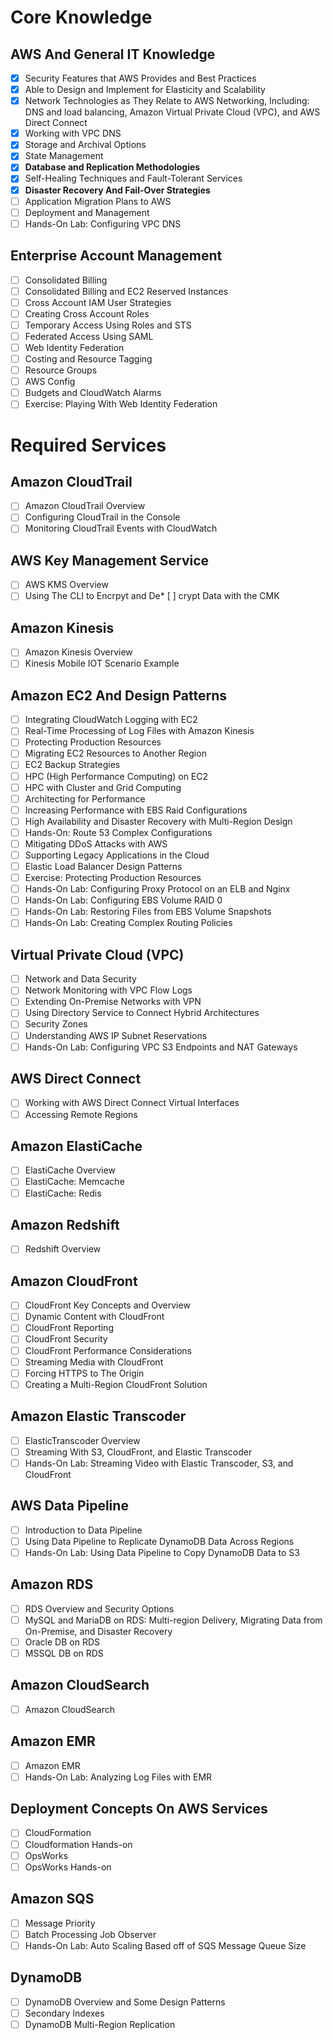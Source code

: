 
# Core Knowledge
## AWS And General IT Knowledge
* [x] Security Features that AWS Provides and Best Practices
* [x] Able to Design and Implement for Elasticity and Scalability
* [x] Network Technologies as They Relate to AWS Networking, Including: DNS and load balancing, Amazon Virtual Private Cloud (VPC), and AWS Direct Connect
* [x] Working with VPC DNS
* [x] Storage and Archival Options
* [x] State Management
* [x] **Database and Replication Methodologies**
* [x] Self-Healing Techniques and Fault-Tolerant Services
* [x] **Disaster Recovery And Fail-Over Strategies**
* [ ] Application Migration Plans to AWS
* [ ] Deployment and Management
* [ ] Hands-On Lab: Configuring VPC DNS
## Enterprise Account Management
* [ ] Consolidated Billing
* [ ] Consolidated Billing and EC2 Reserved Instances
* [ ] Cross Account IAM User Strategies
* [ ] Creating Cross Account Roles
* [ ] Temporary Access Using Roles and STS
* [ ] Federated Access Using SAML
* [ ] Web Identity Federation
* [ ] Costing and Resource Tagging
* [ ] Resource Groups
* [ ] AWS Config
* [ ] Budgets and CloudWatch Alarms
* [ ] Exercise: Playing With Web Identity Federation

# Required Services
## Amazon CloudTrail
* [ ] Amazon CloudTrail Overview
* [ ] Configuring CloudTrail in the Console
* [ ] Monitoring CloudTrail Events with CloudWatch

## AWS Key Management Service
* [ ] AWS KMS Overview
* [ ] Using The CLI to Encrpyt and De* [ ] crypt Data with the CMK

## Amazon Kinesis
* [ ] Amazon Kinesis Overview
* [ ] Kinesis Mobile IOT Scenario Example

## Amazon EC2 And Design Patterns
* [ ] Integrating CloudWatch Logging with EC2
* [ ] Real-Time Processing of Log Files with Amazon Kinesis
* [ ] Protecting Production Resources
* [ ] Migrating EC2 Resources to Another Region
* [ ] EC2 Backup Strategies
* [ ] HPC (High Performance Computing) on EC2
* [ ] HPC with Cluster and Grid Computing
* [ ] Architecting for Performance
* [ ] Increasing Performance with EBS Raid Configurations
* [ ] High Availability and Disaster Recovery with Multi-Region Design
* [ ]  Hands-On: Route 53 Complex Configurations
* [ ] Mitigating DDoS Attacks with AWS
* [ ] Supporting Legacy Applications in the Cloud
* [ ]  Elastic Load Balancer Design Patterns
* [ ] Exercise: Protecting Production Resources
* [ ] Hands-On Lab: Configuring Proxy Protocol on an ELB and Nginx
* [ ] Hands-On Lab: Configuring EBS Volume RAID 0
* [ ] Hands-On Lab: Restoring Files from EBS Volume Snapshots
* [ ] Hands-On Lab: Creating Complex Routing Policies

## Virtual Private Cloud (VPC)
* [ ] Network and Data Security
* [ ] Network Monitoring with VPC Flow Logs
* [ ] Extending On-Premise Networks with VPN
* [ ] Using Directory Service to Connect Hybrid Architectures
* [ ] Security Zones
* [ ] Understanding AWS IP Subnet Reservations
* [ ] Hands-On Lab: Configuring VPC S3 Endpoints and NAT Gateways

## AWS Direct Connect
* [ ] Working with AWS Direct Connect Virtual Interfaces
* [ ] Accessing Remote Regions

## Amazon ElastiCache
* [ ] ElastiCache Overview
* [ ] ElastiCache: Memcache
* [ ] ElastiCache: Redis

## Amazon Redshift
* [ ] Redshift Overview

## Amazon CloudFront
* [ ] CloudFront Key Concepts and Overview
* [ ] Dynamic Content with CloudFront
* [ ] CloudFront Reporting
* [ ] CloudFront Security
* [ ] CloudFront Performance Considerations
* [ ]  Streaming Media with CloudFront
* [ ] Forcing HTTPS to The Origin
* [ ] Creating a Multi-Region CloudFront Solution

## Amazon Elastic Transcoder
* [ ] ElasticTranscoder Overview
* [ ] Streaming With S3, CloudFront, and Elastic Transcoder
* [ ] Hands-On Lab: Streaming Video with Elastic Transcoder, S3, and CloudFront

## AWS Data Pipeline
* [ ] Introduction to Data Pipeline
* [ ] Using Data Pipeline to Replicate DynamoDB Data Across Regions
* [ ] Hands-On Lab: Using Data Pipeline to Copy DynamoDB Data to S3

## Amazon RDS
* [ ] RDS Overview and Security Options
* [ ] MySQL and MariaDB on RDS: Multi-region Delivery, Migrating Data from On-Premise, and Disaster Recovery
* [ ] Oracle DB on RDS
* [ ] MSSQL DB on RDS

## Amazon CloudSearch
* [ ] Amazon CloudSearch

## Amazon EMR
* [ ] Amazon EMR
* [ ] Hands-On Lab: Analyzing Log Files with EMR

## Deployment Concepts On AWS Services
* [ ] CloudFormation
* [ ] Cloudformation Hands-on
* [ ] OpsWorks
* [ ] OpsWorks Hands-on

## Amazon SQS
* [ ] Message Priority
* [ ] Batch Processing Job Observer
* [ ] Hands-On Lab: Auto Scaling Based off of SQS Message Queue Size

## DynamoDB
* [ ] DynamoDB Overview and Some Design Patterns
* [ ] Secondary Indexes
* [ ] DynamoDB Multi-Region Replication
